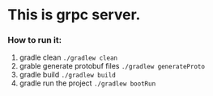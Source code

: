 # This is grpc server.

### How to run it:
1. gradle clean `./gradlew clean`
2. grable generate protobuf files `./gradlew generateProto `
3. gradle build `./gradlew build`
4. gradle run the project `./gradlew bootRun`

